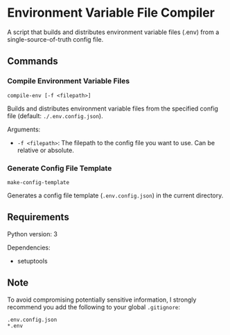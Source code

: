 # Environment Variable File Compiler

A script that builds and distributes environment variable files (.env) from a single-source-of-truth config file.

## Commands

### Compile Environment Variable Files

`compile-env [-f <filepath>]`

Builds and distributes environment variable files from the specified config file (default: `./.env.config.json`).

Arguments:
- `-f <filepath>`: The filepath to the config file you want to use. Can be relative or absolute.

### Generate Config File Template

`make-config-template` 

Generates a config file template (`.env.config.json`) in the current directory. 

## Requirements

Python version: 3

Dependencies: 
- setuptools

## Note

To avoid compromising potentially sensitive information, I strongly recommend you add the following to your global `.gitignore`:
```.gitignore
.env.config.json
*.env
```

